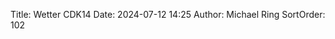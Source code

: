 Title: Wetter CDK14
Date: 2024-07-12 14:25
Author: Michael Ring
SortOrder: 102
<!-- include wetter-cdk14.include --> 

